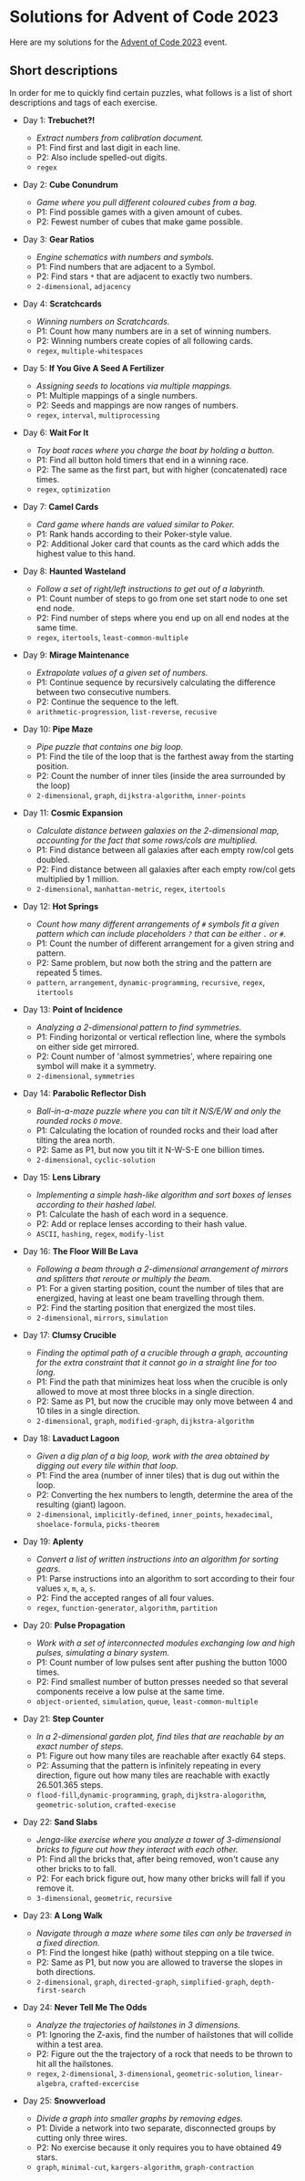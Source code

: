 # Solutions for Advent of Code 2023

Here are my solutions for the [Advent of Code 2023](https://adventofcode.com/2023) event.

## Short descriptions
In order for me to quickly find certain puzzles, what follows is a
list of short descriptions and tags of each exercise.

- Day 1: **Trebuchet?!**
	- *Extract numbers from calibration document.*
	- P1: Find first and last digit in each line.
	- P2: Also include spelled-out digits.
	- `regex`


- Day 2: **Cube Conundrum**
	- *Game where you pull different coloured cubes from a bag.*
	- P1: Find possible games with a given amount of cubes.
	- P2: Fewest number of cubes that make game possible.


- Day 3: **Gear Ratios**
	- *Engine schematics with numbers and symbols.*
	- P1: Find numbers that are adjacent to a Symbol.
	- P2: Find stars `*` that are adjacent to exactly two numbers.
	- `2-dimensional`, `adjacency`


- Day 4: **Scratchcards**
	- *Winning numbers on Scratchcards.*
	- P1: Count how many numbers are in a set of winning numbers.
	- P2: Winning numbers create copies of all following cards.
	- `regex`, `multiple-whitespaces`


- Day 5: **If You Give A Seed A Fertilizer**
	- *Assigning seeds to locations via multiple mappings.*
	- P1: Multiple mappings of a single numbers.
	- P2: Seeds and mappings are now ranges of numbers.
	- `regex`, `interval`, `multiprocessing`


- Day 6: **Wait For It**
	- *Toy boat races where you charge the boat by holding a button.*
	- P1: Find all button hold timers that end in a winning race.
	- P2: The same as the first part, but with higher (concatenated) race times.
	- `regex`, `optimization`


- Day 7: **Camel Cards**
	- *Card game where hands are valued similar to Poker.*
	- P1: Rank hands according to their Poker-style value.
	- P2: Additional Joker card that counts as the card which adds the highest value to this hand.


- Day 8: **Haunted Wasteland**
	- *Follow a set of right/left instructions to get out of a labyrinth.*
	- P1: Count number of steps to go from one set start node to one set end node.
	- P2: Find number of steps where you end up on all end nodes at the same time.
	- `regex`, `itertools`, `least-common-multiple`


- Day 9: **Mirage Maintenance**
	- *Extrapolate values of a given set of numbers.*
	- P1: Continue sequence by recursively calculating the difference between two consecutive numbers.
	- P2: Continue the sequence to the left.
	- `arithmetic-progression`, `list-reverse`, `recusive`


- Day 10: **Pipe Maze**
	- *Pipe puzzle that contains one big loop.*
	- P1: Find the tile of the loop that is the farthest away from the starting position.
	- P2: Count the number of inner tiles (inside the area surrounded by the loop)
	- `2-dimensional`, `graph`, `dijkstra-algorithm`, `inner-points`


- Day 11: **Cosmic Expansion**
	- *Calculate distance between galaxies on the 2-dimensional map, accounting for the fact that some 
rows/cols are multiplied.*
	- P1: Find distance between all galaxies after each empty row/col gets doubled.
	- P2: Find distance between all galaxies after each empty row/col gets multiplied by 1 million.
	- `2-dimensional`, `manhattan-metric`, `regex`, `itertools` 


- Day 12: **Hot Springs**
	- *Count how many different arrangements of `#` symbols fit a given pattern which can include 
placeholders `?` that can be either `.` or `#`.*
	- P1: Count the number of different arrangement for a given string and pattern.
	- P2: Same problem, but now both the string and the pattern are repeated 5 times.
	- `pattern`, `arrangement`, `dynamic-programming`, `recursive`, `regex`, `itertools`


- Day 13: **Point of Incidence**
	- *Analyzing a 2-dimensional pattern to find symmetries.*
	- P1: Finding horizontal or vertical reflection line, where the symbols on either side get mirrored.
	- P2: Count number of 'almost symmetries', where repairing one symbol will make it a symmetry.
	- `2-dimensional`, `symmetries`


- Day 14: **Parabolic Reflector Dish**
	- *Ball-in-a-maze puzzle where you can tilt it N/S/E/W and only the rounded rocks `O` move.*
	- P1: Calculating the location of rounded rocks and their load after tilting the area north.
	- P2: Same as P1, but now you tilt it N-W-S-E one billion times.
	- `2-dimensional`, `cyclic-solution`


- Day 15: **Lens Library**
	- *Implementing a simple hash-like algorithm and sort boxes of lenses according to their hashed label.*
	- P1: Calculate the hash of each word in a sequence.
	- P2: Add or replace lenses according to their hash value.
	- `ASCII`, `hashing`, `regex`, `modify-list`


- Day 16: **The Floor Will Be Lava**
	- *Following a beam through a 2-dimensional arrangement of mirrors and splitters that reroute or 
multiply the beam.*
	- P1: For a given starting position, count the number of tiles that are energized, having at least
one beam travelling through them.
	- P2: Find the starting position that energized the most tiles.
	- `2-dimensional`, `mirrors`, `simulation`


- Day 17: **Clumsy Crucible**
	- *Finding the optimal path of a crucible through a graph, accounting for the extra constraint that it
cannot go in a straight line for too long.*
	- P1: Find the path that minimizes heat loss when the crucible is only allowed to move at most three
blocks in a single direction.
	- P2: Same as P1, but now the crucible may only move between 4 and 10 tiles in a single direction.
	- `2-dimensional`, `graph`, `modified-graph`, `dijkstra-algorithm`


- Day 18: **Lavaduct Lagoon**
	- *Given a dig plan of a big loop, work with the area obtained by digging out every tile within that loop.*
	- P1: Find the area (number of inner tiles) that is dug out within the loop.
	- P2: Converting the hex numbers to length, determine the area of the resulting (giant) lagoon.
	- `2-dimensional`, `implicitly-defined`, `inner_points`, `hexadecimal`, `shoelace-formula`, `picks-theorem`


- Day 19: **Aplenty**
	- *Convert a list of written instructions into an algorithm for sorting gears.*
	- P1: Parse instructions into an algorithm to sort according to their four values `x`, `m`, `a`, `s`.
	- P2: Find the accepted ranges of all four values.
	- `regex`, `function-generator`, `algorithm`, `partition`


- Day 20: **Pulse Propagation**
	- *Work with a set of interconnected modules exchanging low and high pulses, simulating a binary system.*
	- P1: Count number of low pulses sent after pushing the button 1000 times.
	- P2: Find smallest number of button presses needed so that several components receive a low pulse 
at the same time.
	- `object-oriented`, `simulation`, `queue`, `least-common-multiple`


- Day 21: **Step Counter**
	- *In a 2-dimensional garden plot, find tiles that are reachable by an exact number of steps.*
	- P1: Figure out how many tiles are reachable after exactly 64 steps.
	- P2: Assuming that the pattern is infinitely repeating in every direction, figure out how many tiles
are reachable with exactly 26.501.365 steps.
	- `flood-fill`,`dynamic-programming`, `graph`, `dijkstra-alogorithm`, `geometric-solution`, `crafted-execise`


- Day 22: **Sand Slabs**
	- *Jenga-like exercise where you analyze a tower of 3-dimensional bricks to figure out how they
interact with each other.*
	- P1: Find all the bricks that, after being removed, won't cause any other bricks to to fall.
	- P2: For each brick figure out, how many other bricks will fall if you remove it.
	- `3-dimensional`, `geometric`, `recursive`


- Day 23: **A Long Walk**
	- *Navigate through a maze where some tiles can only be traversed in a fixed direction.*
	- P1: Find the longest hike (path) without stepping on a tile twice.
	- P2: Same as P1, but now you are allowed to traverse the slopes in both directions.
	- `2-dimensional`, `graph`, `directed-graph`, `simplified-graph`, `depth-first-search`


- Day 24: **Never Tell Me The Odds**
	- *Analyze the trajectories of hailstones in 3 dimensions.*
	- P1: Ignoring the Z-axis, find the number of hailstones that will collide within a test area.
	- P2: Figure out the the trajectory of a rock that needs to be thrown to hit all the hailstones.
	- `regex`, `2-dimensional`, `3-dimensional`, `geometric-solution`, `linear-algebra`, `crafted-excercise`


- Day 25: **Snowverload**
	- *Divide a graph into smaller graphs by removing edges.*
	- P1: Divide a network into two separate, disconnected groups by cutting only three wires.
	- P2: No exercise because it only requires you to have obtained 49 stars.
	- `graph`, `minimal-cut`, `kargers-algorithm`, `graph-contraction`
